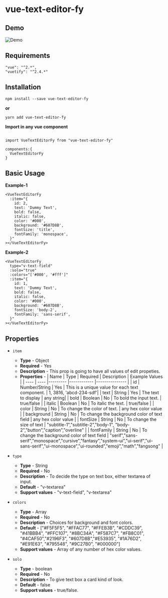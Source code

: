 # vue-text-editor-fy

## Demo
![Demo](./src/assets/demo.gif)

## Requirements

```
"vue": "^2.*",
"vuetify": "^2.4.*"
```

## Installation

```
npm install --save vue-text-editor-fy
```
**or**
```
yarn add vue-text-editor-fy
```

**Import in any vue component**

```

import VueTextEditorFy from "vue-text-editor-fy"

components:{
  VueTextEditorFy
}
```

## Basic Usage

**Example-1**
```
<VueTextEditorFy
  :item="{
    id: 2,
    text: 'Dummy Text',
    bold: false,
    italic: false,
    color: '#000',
    background: '#607D8B',
    fontSize: 'title',
    fontFamily: 'monospace',
  }"
></VueTextEditorFy>
```

**Example-2**
```
<VueTextEditorFy
  type="v-text-field"
  :solo="true"
  :colors="['#000', '#fff']"
  :item="{
    id: 1,
    text: 'Dummy Text',
    bold: false,
    italic: false,
    color: '#000',
    background: '#607D8B',
    fontSize: 'body-2',
    fontFamily: 'sans-serif',
  }"
></VueTextEditorFy>
```
## Properties

- `item`
  - **Type** - Object
  - **Required** - Yes
  - **Description** - This prop is going to have all values of edit propeties.
  - **Properties** -
     | Name | Type | Required | Description | Example Values |
     | ---- | ---- |--------- |------------ |--------------- |
     | id | Number/String | Yes | This is a unique value for each text component. | 1, 3816, 'abcd-234-sdf'|
     | text | String | Yes | The text to display | any string|
     | bold | Boolean | No | To bold the input text. | true/false |
     | italic | Boolean | No | To italic the text. | true/false |
     | color | String | No | To change the color of text. | any hex color value |
     | background | String | No | To change the background color of text field | any hex color value |
     | fontSize | String | No | To change the size of text | "subtitle-1","subtitle-2","body-1", "body-2","button","caption","overline" |
     | fontFamily | String | No | To change the background color of text field | "serif","sans-serif","monospace","cursive","fantasy","system-ui","ui-serif","ui-sans-serif","ui-monospace","ui-rounded","emoji","math","fangsong" |

- `type`
  - **Type** - String
  - **Required** - No
  - **Description** - To decide the type on text box, either textarea of input.
  - **Default** - "v-textarea"
  - **Support values** - "v-text-field", "v-textarea"

- `colors`
  - **Type** - Array
  - **Required** - No
  - **Description** - Choices for background and font colors.
  - **Default** - ["#F5F5F5", "#FFAC77", "#FFEB3B", "#CDDC39", "#41BBB4", "#FFC107", "#8BC34A", "#F587C7", "#FB8C01", "#4CAF50","#2196F3", "#607D8B","#E53935", "#1A76D2", "#E91E63", "#795548", "#9C27B0", "#000000"]
  - **Support values** - Array of any number of hex color values.

- `solo`
  - **Type** - boolean
  - **Required** - No
  - **Description** - To give text box a card kind of look.
  - **Default** - false
  - **Support values** - true/false.



